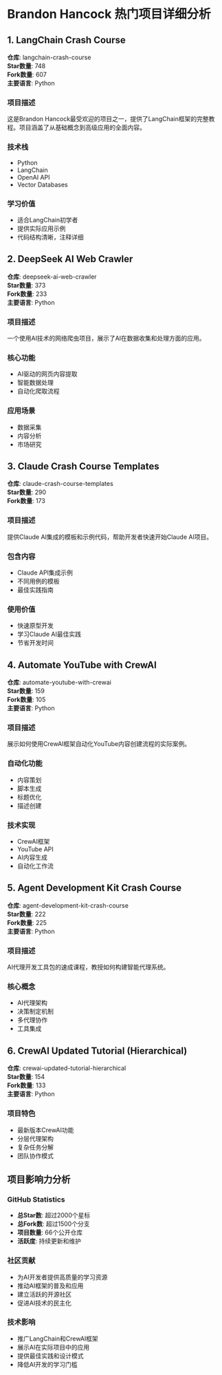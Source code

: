 # Brandon Hancock 热门项目详细分析

## 1. LangChain Crash Course
**仓库**: langchain-crash-course  
**Star数量**: 748  
**Fork数量**: 607  
**主要语言**: Python  

### 项目描述
这是Brandon Hancock最受欢迎的项目之一，提供了LangChain框架的完整教程。项目涵盖了从基础概念到高级应用的全面内容。

### 技术栈
- Python
- LangChain
- OpenAI API
- Vector Databases

### 学习价值
- 适合LangChain初学者
- 提供实际应用示例
- 代码结构清晰，注释详细

## 2. DeepSeek AI Web Crawler
**仓库**: deepseek-ai-web-crawler  
**Star数量**: 373  
**Fork数量**: 233  
**主要语言**: Python  

### 项目描述
一个使用AI技术的网络爬虫项目，展示了AI在数据收集和处理方面的应用。

### 核心功能
- AI驱动的网页内容提取
- 智能数据处理
- 自动化爬取流程

### 应用场景
- 数据采集
- 内容分析
- 市场研究

## 3. Claude Crash Course Templates
**仓库**: claude-crash-course-templates  
**Star数量**: 290  
**Fork数量**: 173  

### 项目描述
提供Claude AI集成的模板和示例代码，帮助开发者快速开始Claude AI项目。

### 包含内容
- Claude API集成示例
- 不同用例的模板
- 最佳实践指南

### 使用价值
- 快速原型开发
- 学习Claude AI最佳实践
- 节省开发时间

## 4. Automate YouTube with CrewAI
**仓库**: automate-youtube-with-crewai  
**Star数量**: 159  
**Fork数量**: 105  
**主要语言**: Python  

### 项目描述
展示如何使用CrewAI框架自动化YouTube内容创建流程的实际案例。

### 自动化功能
- 内容策划
- 脚本生成
- 标题优化
- 描述创建

### 技术实现
- CrewAI框架
- YouTube API
- AI内容生成
- 自动化工作流

## 5. Agent Development Kit Crash Course
**仓库**: agent-development-kit-crash-course  
**Star数量**: 222  
**Fork数量**: 225  
**主要语言**: Python  

### 项目描述
AI代理开发工具包的速成课程，教授如何构建智能代理系统。

### 核心概念
- AI代理架构
- 决策制定机制
- 多代理协作
- 工具集成

## 6. CrewAI Updated Tutorial (Hierarchical)
**仓库**: crewai-updated-tutorial-hierarchical  
**Star数量**: 154  
**Fork数量**: 133  
**主要语言**: Python  

### 项目特色
- 最新版本CrewAI功能
- 分层代理架构
- 复杂任务分解
- 团队协作模式

## 项目影响力分析

### GitHub Statistics
- **总Star数**: 超过2000个星标
- **总Fork数**: 超过1500个分支
- **项目数量**: 66个公开仓库
- **活跃度**: 持续更新和维护

### 社区贡献
- 为AI开发者提供高质量的学习资源
- 推动AI框架的普及和应用
- 建立活跃的开源社区
- 促进AI技术的民主化

### 技术影响
- 推广LangChain和CrewAI框架
- 展示AI在实际项目中的应用
- 提供最佳实践和设计模式
- 降低AI开发的学习门槛